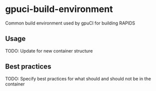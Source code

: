 # gpuci-build-environment

Common build environment used by gpuCI for building RAPIDS

## Usage

TODO: Update for new container structure

## Best practices

TODO: Specify best practices for what should and should not be in the container
